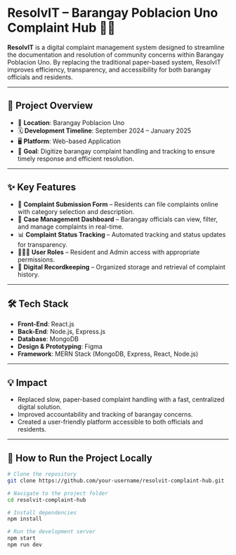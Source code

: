 # ResolvIT – Barangay Poblacion Uno Complaint Hub 📣📍

**ResolvIT** is a digital complaint management system designed to streamline the documentation and resolution of community concerns within Barangay Poblacion Uno. By replacing the traditional paper-based system, ResolvIT improves efficiency, transparency, and accessibility for both barangay officials and residents.

---

## 📌 Project Overview

- 📍 **Location**: Barangay Poblacion Uno  
- 🗓️ **Development Timeline**: September 2024 – January 2025  
- 🖥️ **Platform**: Web-based Application  
- 🎯 **Goal**: Digitize barangay complaint handling and tracking to ensure timely response and efficient resolution.

---

## ✨ Key Features

- 📝 **Complaint Submission Form** – Residents can file complaints online with category selection and description.
- 📂 **Case Management Dashboard** – Barangay officials can view, filter, and manage complaints in real-time.
- 📊 **Complaint Status Tracking** – Automated tracking and status updates for transparency.
- 🧑‍🤝‍🧑 **User Roles** – Resident and Admin access with appropriate permissions.
- 📃 **Digital Recordkeeping** – Organized storage and retrieval of complaint history.

---

## 🛠️ Tech Stack

- **Front-End**: React.js
- **Back-End**: Node.js, Express.js
- **Database**: MongoDB
- **Design & Prototyping**: Figma
- **Framework**: MERN Stack (MongoDB, Express, React, Node.js)

---

## 💡 Impact

- Replaced slow, paper-based complaint handling with a fast, centralized digital solution.
- Improved accountability and tracking of barangay concerns.
- Created a user-friendly platform accessible to both officials and residents.

---

## 🧪 How to Run the Project Locally

```bash
# Clone the repository
git clone https://github.com/your-username/resolvit-complaint-hub.git

# Navigate to the project folder
cd resolvit-complaint-hub

# Install dependencies
npm install

# Run the development server
npm start
npm run dev
